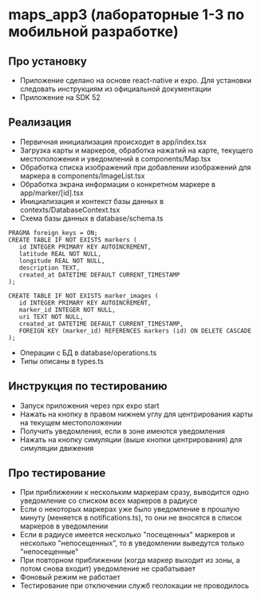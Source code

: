 # maps_app3 (лабораторные 1-3 по мобильной разработке)
## Про установку
- Приложение сделано на основе react-native и expo. Для установки следовать инструкциям из официальной документации
- Приложение на SDK 52

## Реализация
- Первичная инициализация происходит в app/index.tsx
- Загрузка карты и маркеров, обработка нажатий на карте, текущего местоположения и уведомлений в components/Map.tsx
- Обработка списка изображений при добавлении изображений для маркера в components/ImageList.tsx
- Обработка экрана информации о конкретном маркере в app/marker/[id].tsx
- Инициализация и контекст базы данных в contexts/DatabaseContext.tsx
- Схема базы данных в database/schema.ts
```
PRAGMA foreign_keys = ON;
CREATE TABLE IF NOT EXISTS markers (
   id INTEGER PRIMARY KEY AUTOINCREMENT,
   latitude REAL NOT NULL,
   longitude REAL NOT NULL,
   description TEXT,
   created_at DATETIME DEFAULT CURRENT_TIMESTAMP
);
                
CREATE TABLE IF NOT EXISTS marker_images (
   id INTEGER PRIMARY KEY AUTOINCREMENT,
   marker_id INTEGER NOT NULL,
   uri TEXT NOT NULL,
   created_at DATETIME DEFAULT CURRENT_TIMESTAMP,
   FOREIGN KEY (marker_id) REFERENCES markers (id) ON DELETE CASCADE
);
```
- Операции с БД в database/operations.ts
- Типы описаны в types.ts

## Инструкция по тестированию
- Запуск приложения через npx expo start
- Нажать на кнопку в правом нижнем углу для центрирования карты на текущем местоположении
- Получить уведомления, если в зоне имеются уведомления
- Нажать на кнопку симуляции (выше кнопки центрирования) для симуляции движения

## Про тестирование
- При приближении к нескольким маркерам сразу, выводится одно уведомление со списком всех маркеров в радиусе
- Если о некоторых маркерах уже было уведомление в прошлую минуту (меняется в notifications.ts), то они не вносятся в список маркеров в уведомлении
- Если в радиусе имеется несколько "посещенных" маркеров и несколько "непосещенных", то в уведомлении выведутся только "непосещенные"
- При повторном приближении (когда маркер выходит из зоны, а потом снова входит) уведомление не срабатывает
- Фоновый режим не работает
- Тестирование при отключении служб геолокации не проводилось
